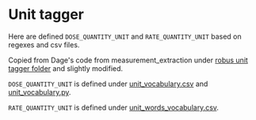 # Unit tagger

Here are defined `DOSE_QUANTITY_UNIT` and `RATE_QUANTITY_UNIT` based on regexes and csv files.

Copied from Dage's code from measurement_extraction under [robus unit tagger folder](https://git.stacc.ee/project4/cda-data-cleaning/tree/master/cda_data_cleaning/fact_extraction/measurement_extraction/taggers/robust_unit_tagger) 
and slightly modified.

`DOSE_QUANTITY_UNIT` is defined under [unit_vocabulary.csv](https://git.stacc.ee/project4/cda-data-cleaning/blob/master/cda_data_cleaning/fact_extraction/drug_extraction/development/dev_taggers/unit_tagger/unit_vocabulary.csv) and 
[unit_vocabulary.py](https://git.stacc.ee/project4/cda-data-cleaning/blob/master/cda_data_cleaning/fact_extraction/drug_extraction/development/dev_taggers/unit_tagger/unit_vocabulary.py).

`RATE_QUANTITY_UNIT` is defined under [unit_words_vocabulary.csv](`https://git.stacc.ee/project4/cda-data-cleaning/blob/master/cda_data_cleaning/fact_extraction/drug_extraction/development/dev_taggers/unit_tagger/unit_words_vocabulary.csv`).


